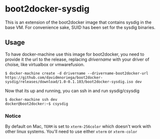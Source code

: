 # boot2docker-sysdig

This is an extension of the boot2docker image that contains sysdig in the base VM. For convenience
sake, SUID has been set for the sysdig binaries.

## Usage

To have docker-machine use this image for boot2docker, you need to provide it the url to the
release, replacing _drivername_ with your driver of choise, like virtualbox or vmwarefusion.

    $ docker-machine create -d drivername --drivername-boot2docker-url https://github.com/davidmnoriega/boot2docker-sysdig/releases/download/1.0-0.1.103/boot2docker-sysdig.iso dev

Now that its up and running, you can ssh in and run sysdig/csysdig

    $ docker-machine ssh dev
    docker@boot2docker:~$ csysdig

### Notice

By default on Mac, `TERM` is set to `xterm-256color` which doesn't work with other linux systems.
You'll need to use either `xterm` or `xterm-color`
